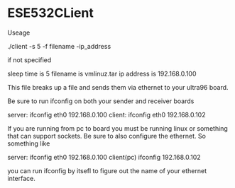 # ESE532CLient

Useage 

./client -s 5 -f filename -ip_address

if not specified

sleep time is 5 
filename is vmlinuz.tar 
ip address is 192.168.0.100

This file breaks up a file and sends them via ethernet to your ultra96 board.

Be sure to run ifconfig on both your sender and receiver boards

server: ifconfig eth0 192.168.0.100
client: ifconfig eth0 192.168.0.102

If you are running from pc to board you must be running linux or something that can support sockets. Be sure to also configure the ethernet. So something like

server: ifconfig eth0 192.168.0.100
client(pc) ifconfig <ethernet port> 192.168.0.102

you can run ifconfig by itsefl to figure out the name of your ethernet interface.
